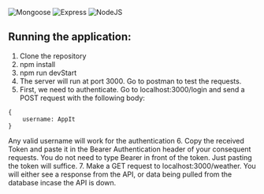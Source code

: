![Mongoose](https://img.shields.io/badge/MongoDB-6.1.2-fcba03)
![Express](https://img.shields.io/badge/Express-^4.17.2-green)
![NodeJS](https://img.shields.io/badge/NodeJS-17.0.0-red)

## Running the application:

1. Clone the repository
2. npm install
3. npm run devStart
4. The server will run at port 3000. Go to postman to test the requests.
5. First, we need to authenticate. Go to localhost:3000/login and send a POST request with the following body:

```
{
    username: AppIt
}
```

Any valid username will work for the authentication 6. Copy the received Token and paste it in the Bearer Authentication header of your consequent requests. You do not need to type Bearer in front of the token. Just pasting the token will suffice. 7. Make a GET request to localhost:3000/weather. You will either see a response from the API, or data being pulled from the database incase the API is down.
